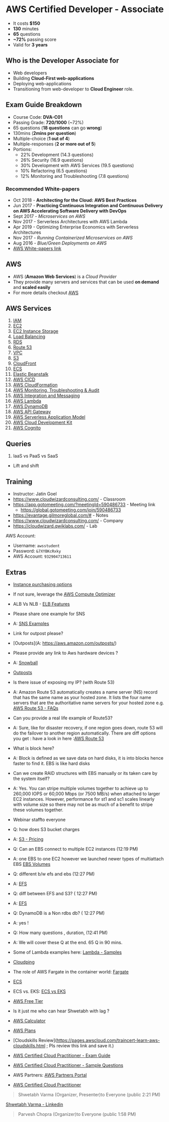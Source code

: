 # AWS Certified Developer - Associate

- It costs **$150**
- **130** minutes
- **65** questions
- **~72%** passing score
- Valid for **3 years**

## Who is the Developer Associate for

- Web developers
- Building **Cloud-First web-applications**
- Deploying web-applications
- Transitioning from web-developer to **Cloud Engineer** role.

## Exam Guide Breakdown

- Course Code: **DVA-C01**
- Passing Grade: **720/1000** (~72%)
- 65 questions (**18 questions** can go **wrong**)
- 130mins (**2mins per question**)
- Multiple-choice (**1 out of 4**)
- Multiple-responses (**2 or more out of 5**)
- Portions:
  - 22% Development (14.3 questions)
  - 26% Security (16.9 questions)
  - 30% Development with AWS Services (19.5 questions)
  - 10% Refactoring (6.5 questions)
  - 12% Monitoring and Troubleshooting (7.8 questions)

### Recommended White-papers

- Oct 2018 - **Architecting for the Cloud: AWS Best Practices**
- Jun 2017 - **Practicing Continuous Integration and Continuous Delivery on AWS Accelerating Software Delivery with DevOps**
- Sept 2017 - _Microservices on AWS_
- Nov 2017 - Serverless Architectures with AWS Lambda
- Apr 2019 - Optimizing Enterprise Economics with Serverless Architectures
- Nov 2017 - _Running Containerized Microservices on AWS_
- Aug 2016 - _Blue/Green Deployments on AWS_
- [AWS White-papers link](https://aws.amazon.com/whitepapers)

## AWS

- AWS (**Amazon Web Services**) is a _Cloud Provider_
- They provide many servers and services that can be used **on demand** and **scaled easily**
- For more details checkout [AWS](./AWS)

## AWS Services

1. [IAM](./AWS_IAM)
2. [EC2](./AWS_EC2)
3. [EC2 Instance Storage](#ec2-instance-storage)
4. [Load Balancing](./AWS_Load_Balancing)
5. [RDS](./AWS_RDS)
6. [Route 53](./AWS_Route_53)
7. [VPC](./AWS_VPC)
8. [S3](./Amazon_S3)
9. [CloudFront](./AWS_CloudFront)
10. [ECS](./AWS_ECS)
11. [Elastic Beanstalk](./AWS_Elastic_Beanstalk)
12. [AWS CICD](./AWS_CI_CD)
13. [AWS CloudFormation](./AWS_CloudFormation)
14. [AWS Monitoring, Troubleshooting & Audit](./AWS_Monitoring_Troubleshooting_Audit)
15. [AWS Integration and Messaging](./AWS_Integration_and_Messaging)
16. [AWS Lambda](./AWS_Lambda)
17. [AWS DynamoDB](./AWS_DynamoDB)
18. [AWS API Gateway](./AWS_API_Gateway)
19. [AWS Serverless Application Model](./AWS_Serverless_Application_Model)
20. [AWS Cloud Development Kit](./AWS_Cloud_Development_Kit)
21. [AWS Cognito](./AWS_Cognito)

## Queries

1. IaaS vs PaaS vs SaaS

- Lift and shift

## Training

- Instructor: Jatin Goel
- https://www.cloudwizardconsulting.com/ - Classroom
- https://app.gotomeeting.com/?meetingId=590486733 - Meeting link
  - https://global.gotomeeting.com/join/590486733
- https://evantage.gilmoreglobal.com/# - Notes
- https://www.cloudwizardconsulting.com/ - Company
- https://cloudwizard.qwiklabs.com/ - Lab

AWS Account:

- Username: `awsstudent`
- Password: `&7XYBKcRxky`
- AWS Account: `932904713611`

## Extras

- [Instance purchasing options](https://docs.aws.amazon.com/AWSEC2/latest/UserGuide/instance-purchasing-options.html)

- If not sure, leverage the [AWS Compute Optimizer](https://aws.amazon.com/compute-optimizer/)

- ALB Vs NLB - [ELB Features](https://aws.amazon.com/elasticloadbalancing/features/)

- Please share one example for SNS
- A: [SNS Examples](https://docs.aws.amazon.com/sdk-for-javascript/v2/developer-guide/sns-examples.html)

- Link for outpost please?
- [Outposts](A: https://aws.amazon.com/outposts/)

- Please provide any link to Aws hardware devices ?
- A: [Snowball](https://aws.amazon.com/snowball/)
- [Outposts](https://aws.amazon.com/outposts/)

- Is there issue of exposing my IP? (with Route 53)
- A: Amazon Route 53 automatically creates a name server (NS) record that has the same name as your hosted zone. It lists the four name servers that are the authoritative name servers for your hosted zone e.g. [AWS Route 53 - FAQs](https://aws.amazon.com/route53/faqs/)

- Can you provide a real life example of Route53?
- A: Sure, like for disaster recovery, if one region goes down, route 53 will do the failover to another region automatically. There are diff options you get : have a look in here :[AWS Route 53](https://aws.amazon.com/route53/features/)

- What is block here?
- A: Block is defined as we save data on hard disks, it is into blocks hence faster to find it. EBS is like hard disks

- Can we create RAID structures with EBS manually or its taken care by the system itself?
- A: Yes. You can stripe multiple volumes together to achieve up to 260,000 IOPS or 60,000 Mbps (or 7500 MB/s) when attached to larger EC2 instances. However, performance for st1 and sc1 scales linearly with volume size so there may not be as much of a benefit to stripe these volumes together.

- Webinar staffto everyone

- Q: how does S3 bucket charges
- A: [S3 - Pricing](https://aws.amazon.com/s3/pricing/)

- Q: Can an EBS connect to multiple EC2 instances (12:19 PM)
- A: one EBS to one EC2 however we launched newer types of multiattach EBS [EBS Volumes](https://docs.aws.amazon.com/AWSEC2/latest/UserGuide/ebs-volumes-multi.html)

- Q: different b/w efs and ebs (12:27 PM)
- A: [EFS](https://aws.amazon.com/efs/when-to-choose-efs/)

- Q: diff between EFS and S3? ( 12:27 PM)
- A: [EFS](https://aws.amazon.com/efs/when-to-choose-efs/)

- Q: DynamoDB is a Non rdbs db? ( 12:27 PM)
- A: yes !

- Q: How many questions , duration, (12:41 PM)
- A: We will cover these Q at the end. 65 Q in 90 mins.

- Some of Lambda examples here: [Lambda - Samples](https://docs.aws.amazon.com/lambda/latest/dg/lambda-samples.html)

- [Cloudping](https://www.cloudping.info/)

- The role of AWS Fargate in the container world: [Fargate](https://aws.amazon.com/blogs/containers/the-role-of-aws-fargate-in-the-container-world/)

- [ECS](https://aws.amazon.com/ecs/)

- ECS vs. EKS: [ECS vs EKS](https://aws.amazon.com/blogs/containers/amazon-ecs-vs-amazon-eks-making-sense-of-aws-container-services/)

- [AWS Free Tier](https://aws.amazon.com/free)
- Is it just me who can hear Shwetabh with lag ?

- [AWS Calculator](https://calculator.aws/#/)
- [AWS Plans](https://aws.amazon.com/premiumsupport/plans/)
- [Cloudskills Review](https://pages.awscloud.com/traincert-learn-aws-cloudskills.html ; Pls review this link and save it.)
- [AWS Certified Cloud Practitioner - Exam Guide](https://d1.awsstatic.com/training-and-certification/docs-cloud-practitioner/AWS-Certified-Cloud-Practitioner_Exam-Guide.pdf)
- [AWS Certified Cloud Practitioner - Sample Questions](https://d1.awsstatic.com/training-and-certification/docs-cloud-practitioner/AWS-Certified-Cloud-Practitioner_Sample-Questions.pdf)
- AWS Partners: [AWS Partners Portal](https://www.aws.training/Details/eLearning?id=60697)
- [AWS Certified Cloud Practitioner](https://aws.amazon.com/certification/certified-cloud-practitioner/)

> Shwetabh Varma (Organizer, Presenter)to Everyone (public 2:21 PM)

[Shwetabh Varma - Linkedin](https://www.linkedin.com/in/shwetabh-varma-482b0a13/)

> Parvesh Chopra (Organizer)to Everyone (public 1:58 PM)
